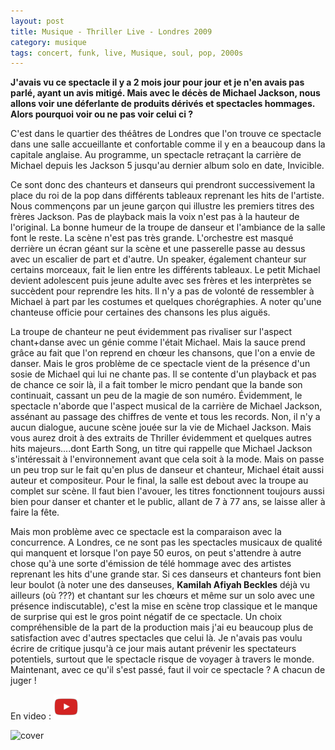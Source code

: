 ```yaml
---
layout: post
title: Musique - Thriller Live - Londres 2009
category: musique
tags: concert, funk, live, Musique, soul, pop, 2000s
---
```


**J'avais vu ce spectacle il y a 2 mois jour pour jour et je n'en avais pas parlé, ayant un avis mitigé. Mais avec le décès de Michael Jackson, nous allons voir une déferlante de produits dérivés et spectacles hommages. Alors pourquoi voir ou ne pas voir celui ci ?**


C'est dans le quartier des théâtres de Londres que l'on trouve ce spectacle dans une salle accueillante et confortable comme il y en a beaucoup dans la capitale anglaise. Au programme, un spectacle retraçant la carrière de Michael depuis les Jackson 5 jusqu'au dernier album solo en date, Invicible.

Ce sont donc des chanteurs et danseurs qui prendront successivement la place du roi de la pop dans différents tableaux reprenant les hits de l'artiste. Nous commençons par un jeune garçon qui illustre les premiers titres des frères Jackson. Pas de playback mais la voix n'est pas à la hauteur de l'original. La bonne humeur de la troupe de danseur et l'ambiance de la salle font le reste. La scène n'est pas très grande. L'orchestre est masqué derrière un écran géant sur la scène et une passerelle passe au dessus avec un escalier de part et d'autre. Un speaker, également chanteur sur certains morceaux, fait le lien entre les différents tableaux. Le petit Michael devient adolescent puis jeune adulte avec ses frères et les interprètes se succèdent pour reprendre les hits. Il n'y a pas de volonté de ressembler à Michael à part par les costumes et quelques chorégraphies. A noter qu'une chanteuse officie pour certaines des chansons les plus aiguës.

La troupe de chanteur ne peut évidemment pas rivaliser sur l'aspect chant+danse avec un génie comme l'était Michael. Mais la sauce prend grâce au fait que l'on reprend en chœur les chansons, que l'on a envie de danser. Mais le gros problème de ce spectacle vient de la présence d'un sosie de Michael qui lui ne chante pas. Il se contente d'un playback et pas de chance ce soir là, il a fait tomber le micro pendant que la bande son continuait, cassant un peu de la magie de son numéro. Évidemment, le spectacle n'aborde que l'aspect musical de la carrière de Michael Jackson, assénant au passage des chiffres de vente et tous les records. Non, il n'y a aucun dialogue, aucune scène jouée sur la vie de Michael Jackson. Mais vous aurez droit à des extraits de Thriller évidemment et quelques autres hits majeurs....dont Earth Song, un titre qui rappelle que Michael Jackson s'intéressait à l'environnement avant que cela soit à la mode. Mais on passe un peu trop sur le fait qu'en plus de danseur et chanteur, Michael était aussi auteur et compositeur. Pour le final, la salle est debout avec la troupe au complet sur scène. Il faut bien l'avouer, les titres fonctionnent toujours aussi bien pour danser et chanter et le public, allant de 7 à 77 ans, se laisse aller à faire la fête.

Mais mon problème avec ce spectacle est la comparaison avec la concurrence. A Londres, ce ne sont pas les spectacles musicaux de qualité qui manquent et lorsque l'on paye 50 euros, on peut s'attendre à autre chose qu'à une sorte d'émission de télé hommage avec des artistes reprenant les hits d'une grande star. Si ces danseurs et chanteurs font bien leur boulot (à noter une des danseuses, **Kamilah Afiyah Beckles** déjà vu ailleurs (où ???) et chantant sur les chœurs et même sur un solo avec une présence indiscutable), c'est la mise en scène trop classique et le manque de surprise qui est le gros point négatif de ce spectacle. Un choix compréhensible de la part de la production mais j'ai eu beaucoup plus de satisfaction avec d'autres spectacles que celui là. Je n'avais pas voulu écrire de critique jusqu'à ce jour mais autant prévenir les spectateurs potentiels, surtout que le spectacle risque de voyager à travers le monde. Maintenant, avec ce qu'il s'est passé, faut il voir ce spectacle ? A chacun de juger !

En video : [![video](/images/youtube.png)](https://www.youtube.com/watch?v=GpmCIuFnMM4)

![cover](https://filedn.eu/llqi9IBxlYouGRXYG2xlROb/img/2009/thrillerlive.jpg)


